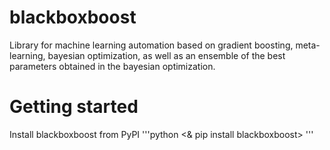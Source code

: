 blackboxboost
===============

Library for machine learning automation based on gradient boosting, meta-learning, 
bayesian optimization, as well as an ensemble of the best parameters obtained in the bayesian optimization.

Getting started
===============

Install blackboxboost from PyPI
'''python
<& pip install blackboxboost>
'''
